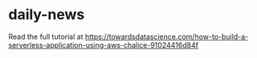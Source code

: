 # daily-news

Read the full tutorial at https://towardsdatascience.com/how-to-build-a-serverless-application-using-aws-chalice-91024416d84f
